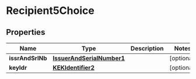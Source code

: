 

# Recipient5Choice

## Properties

Name | Type | Description | Notes
------------ | ------------- | ------------- | -------------
**issrAndSrlNb** | [**IssuerAndSerialNumber1**](IssuerAndSerialNumber1.md) |  |  [optional]
**keyIdr** | [**KEKIdentifier2**](KEKIdentifier2.md) |  |  [optional]




